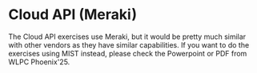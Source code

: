 # Cloud API (Meraki)

The Cloud API exercises use Meraki, but it would be pretty much similar with other vendors as they have similar capabilities. If you want to do the exercises using MIST instead, please check the Powerpoint or PDF from WLPC Phoenix'25.
